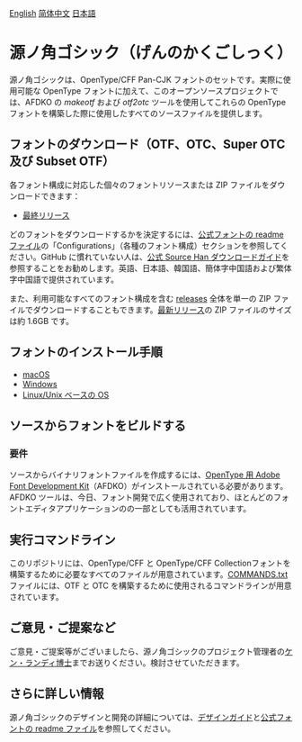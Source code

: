 [English](README.md) [简体中文](README-CN.md) [日本語](README-JP.md)

# 源ノ角ゴシック（げんのかくごしっく）

源ノ角ゴシックは、OpenType/CFF Pan-CJK フォントのセットです。実際に使用可能な OpenType フォントに加えて、このオープンソースプロジェクトでは、AFDKO の *makeotf* および *otf2otc* ツールを使用してこれらの OpenType フォントを構築した際に使用したすべてのソースファイルを提供します。

## フォントのダウンロード（OTF、OTC、Super OTC 及び Subset OTF）

各フォント構成に対応した個々のフォントリソースまたは ZIP ファイルをダウンロードできます：

* [最終リリース](https://github.com/adobe-fonts/source-han-sans/tree/release)

どのフォントをダウンロードするかを決定するには、[公式フォントの readme ファイル](https://github.com/adobe-fonts/source-han-sans/raw/release/SourceHanSansReadMe.pdf)の「Configurations」（各種のフォント構成）セクションを参照してください。GitHub に慣れていない人は、[公式 Source Han ダウンロードガイド](https://github.com/adobe-fonts/source-han-serif/raw/release/download-guide-source-han.pdf)を参照することをお勧めします。英語、日本語、韓国語、簡体字中国語および繁体字中国語で提供されています。

また、利用可能なすべてのフォント構成を含む [releases](../../releases) 全体を単一の ZIP ファイルでダウンロードすることもできます。[最新リリース](../../releases/latest)の ZIP ファイルのサイズは約 1.6GB です。

## フォントのインストール手順

* [macOS](https://support.apple.com/ja-jp/HT201749)
* [Windows](https://www.microsoft.com/en-us/Typography/TrueTypeInstall.aspx)
* [Linux/Unix ベースの OS](https://github.com/adobe-fonts/source-code-pro/issues/17#issuecomment-8967116)

## ソースからフォントをビルドする

### 要件

ソースからバイナリフォントファイルを作成するには、[OpenType 用 Adobe Font Development Kit](http://www.adobe.com/devnet/opentype/afdko.html)（AFDKO）がインストールされている必要があります。AFDKO ツールは、今日、フォント開発で広く使用されており、ほとんどのフォントエディタアプリケーションのの一部としても活用されています。

## 実行コマンドライン

このリポジトリには、OpenType/CFF と OpenType/CFF Collectionフォントを構築するために必要なすべてのファイルが用意されています。[COMMANDS.txt](COMMANDS.txt) ファイルには、OTF と OTC を構築するために使用されるコマンドラインが用意されています。

## ご意見・ご提案など

ご意見・ご提案等がございましたら、源ノ角ゴシックのプロジェクト管理者の[ケン・ランディ博士](mailto:lunde@adobe.com?subject=[GitHub]%20Source%20Han%20Sans)までお送りください。検討させていただきます。

## さらに詳しい情報

源ノ角ゴシックのデザインと開発の詳細については、[デザインガイド](https://github.com/adobe-fonts/source-han-sans/raw/release/SourceHanSansDesignGuide.pdf)と[公式フォントの readme ファイル](https://github.com/adobe-fonts/source-han-sans/raw/release/SourceHanSansReadMe.pdf)を参照してください。
